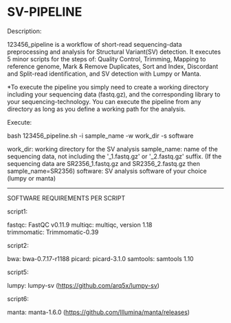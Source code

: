 # SV-PIPELINE

Description:

123456_pipeline is a workflow of short-read sequencing-data preprocessing and analysis for Structural Variant(SV) detection. It executes 5 minor scripts for the steps of: Quality Control, Trimming, Mapping to reference genome, Mark & Remove Duplicates, Sort and Index, Discordant and Split-read identification, and SV detection with Lumpy or Manta.

*To execute the pipeline you simply need to create a working directory including your sequencing data (fastq.gz), and the corresponding library to your sequencing-technology. You can execute the pipeline from any directory as long as you define a working path for the analysis.


Execute:

bash 123456_pipeline.sh -i sample_name -w work_dir -s software

work_dir: working directory for the SV analysis
sample_name: name of the sequencing data, not including the '_1.fastq.gz' or '_2.fastq.gz' suffix. (If the sequencing data are SR2356_1.fastq.gz and SR2356_2.fastq.gz then sample_name=SR2356)
software: SV analysis software of your choice (lumpy or manta)

--------------------------------------------------------------------------------------------------------------------------------------------------------------------

SOFTWARE REQUIREMENTS PER SCRIPT

script1:

fastqc: FastQC v0.11.9
multiqc: multiqc, version 1.18
trimmomatic: Trimmomatic-0.39


script2:

bwa: bwa-0.7.17-r1188
picard: picard-3.1.0
samtools: samtools 1.10


script5:

lumpy: lumpy-sv (https://github.com/arq5x/lumpy-sv)


script6:

manta: manta-1.6.0 (https://github.com/Illumina/manta/releases)


